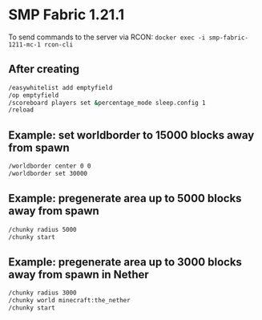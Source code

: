 # SMP Fabric 1.21.1

To send commands to the server via RCON:
`docker exec -i smp-fabric-1211-mc-1 rcon-cli`

## After creating

```bash
/easywhitelist add emptyfield
/op emptyfield
/scoreboard players set &percentage_mode sleep.config 1
/reload
```

## Example: set worldborder to 15000 blocks away from spawn

```bash
/worldborder center 0 0
/worldborder set 30000
```

## Example: pregenerate area up to 5000 blocks away from spawn

```bash
/chunky radius 5000
/chunky start
```

## Example: pregenerate area up to 3000 blocks away from spawn in Nether

```bash
/chunky radius 3000
/chunky world minecraft:the_nether
/chunky start
```
